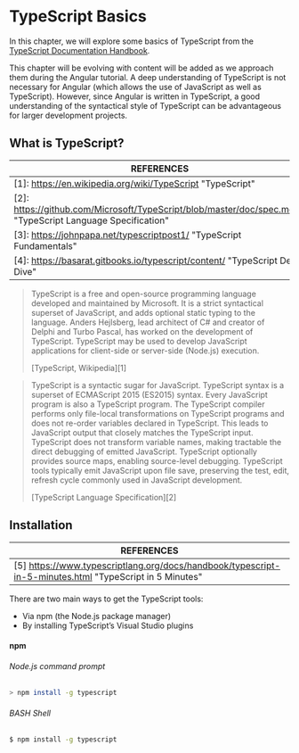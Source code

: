 # TypeScript Basics

In this chapter, we will explore some basics of TypeScript from the [TypeScript Documentation Handbook](https://www.typescriptlang.org/docs/home.html).

This chapter will be evolving with content will be added as we approach them during the Angular tutorial. A deep understanding of TypeScript is not necessary for Angular (which allows the use of JavaScript as well as TypeScript). However, since Angular is written in TypeScript, a good understanding of the syntactical style of TypeScript can be advantageous for larger development projects.



## What is TypeScript?

| REFERENCES                               |
| ---------------------------------------- |
| [1]: https://en.wikipedia.org/wiki/TypeScript "TypeScript" |
| [2]: https://github.com/Microsoft/TypeScript/blob/master/doc/spec.md#1 "TypeScript Language Specification" |
| [3]: https://johnpapa.net/typescriptpost1/ "TypeScript Fundamentals" |
| [4]: https://basarat.gitbooks.io/typescript/content/ "TypeScript Deep Dive" |



> TypeScript is a free and open-source programming language developed and maintained by Microsoft. It is a strict syntactical superset of JavaScript, and adds optional static typing to the language. Anders Hejlsberg, lead architect of C# and creator of Delphi and Turbo Pascal, has worked on the development of TypeScript. TypeScript may be used to develop JavaScript applications for client-side or server-side (Node.js) execution.
>
> [TypeScript, Wikipedia][1]



> TypeScript is a syntactic sugar for JavaScript. TypeScript syntax is a superset of ECMAScript 2015 (ES2015) syntax. Every JavaScript program is also a TypeScript program. The TypeScript compiler performs only file-local transformations on TypeScript programs and does not re-order variables declared in TypeScript. This leads to JavaScript output that closely matches the TypeScript input. TypeScript does not transform variable names, making tractable the direct debugging of emitted JavaScript. TypeScript optionally provides source maps, enabling source-level debugging. TypeScript tools typically emit JavaScript upon file save, preserving the test, edit, refresh cycle commonly used in JavaScript development. 
>
> [TypeScript Language Specification][2]



## Installation

| REFERENCES                               |
| ---------------------------------------- |
| [5] https://www.typescriptlang.org/docs/handbook/typescript-in-5-minutes.html "TypeScript in 5 Minutes" |

There are two main ways to get the TypeScript tools:

* Via npm (the Node.js package manager)
* By installing TypeScript’s Visual Studio plugins





#### npm

###### Node.js command prompt

```bash
> npm install -g typescript
```

###### BASH Shell

```bash
$ npm install -g typescript
```

